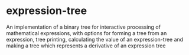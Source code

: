 # expression-tree
An implementation of a binary tree for interactive processing of mathematical expressions, with options for forming a tree from an expression, tree printing, calculating the value of an expression-tree and making a tree which represents a derivative of an expression tree
